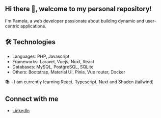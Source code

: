 ## Hi there 👋, welcome to my personal repository!

I'm Pamela, a web developer passionate about building dynamic and user-centric applications.

## 🛠 Technologies
- Languages: PHP, Javascript
- Frameworks: Laravel, Vuejs, Nuxt, React
- Databases: MySQL, PostgreSQL, SQLite
- Others: Bootstrap, Material UI, Pinia, Vue router, Docker

📚 - I am currently learning React, Typescript, Nuxt and Shadcn (tailwind)

## Connect with me
- [LinkedIn](https://www.linkedin.com/in/pamela-fermac)
